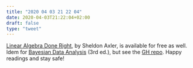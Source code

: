 ```yaml
---
title: "2020 04 03 21 22 04"
date: 2020-04-03T21:22:04+02:00
draft: false
type: "tweet"
---
```


[Linear Algebra Done Right](https://link.springer.com/book/10.1007/978-3-319-11080-6), by Sheldon Axler, is available for free as well. Idem for [Bayesian Data Analysis](https://users.aalto.fi/~ave/BDA3.pdf) (3rd ed.), but see the [GH repo](https://github.com/avehtari/BDA_course_Aalto). Happy readings and stay safe!
